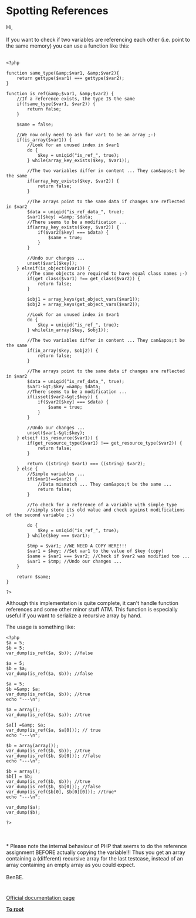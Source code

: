 # Spotting References



Hi,<br><br>If you want to check if two variables are referencing each other (i.e. point to the same memory) you can use a function like this:<br><br>

```
<?php

function same_type(&amp;$var1, &amp;$var2){
    return gettype($var1) === gettype($var2);
}

function is_ref(&amp;$var1, &amp;$var2) {
    //If a reference exists, the type IS the same
    if(!same_type($var1, $var2)) {
        return false;
    }

    $same = false;

    //We now only need to ask for var1 to be an array ;-)
    if(is_array($var1)) {
        //Look for an unused index in $var1
        do {
            $key = uniqid("is_ref_", true);
        } while(array_key_exists($key, $var1));

        //The two variables differ in content ... They can&apos;t be the same
        if(array_key_exists($key, $var2)) {
            return false;
        }

        //The arrays point to the same data if changes are reflected in $var2
        $data = uniqid("is_ref_data_", true);
        $var1[$key] =&amp; $data;
        //There seems to be a modification ...
        if(array_key_exists($key, $var2)) {
            if($var2[$key] === $data) {
                $same = true;
            }
        }

        //Undo our changes ...
        unset($var1[$key]);
    } elseif(is_object($var1)) {
        //The same objects are required to have equal class names ;-)
        if(get_class($var1) !== get_class($var2)) {
            return false;
        }

        $obj1 = array_keys(get_object_vars($var1));
        $obj2 = array_keys(get_object_vars($var2));

        //Look for an unused index in $var1
        do {
            $key = uniqid("is_ref_", true);
        } while(in_array($key, $obj1));

        //The two variables differ in content ... They can&apos;t be the same
        if(in_array($key, $obj2)) {
            return false;
        }

        //The arrays point to the same data if changes are reflected in $var2
        $data = uniqid("is_ref_data_", true);
        $var1-&gt;$key =&amp; $data;
        //There seems to be a modification ...
        if(isset($var2-&gt;$key)) {
            if($var2[$key] === $data) {
                $same = true;
            }
        }

        //Undo our changes ...
        unset($var1-&gt;$key);
    } elseif (is_resource($var1)) {
        if(get_resource_type($var1) !== get_resource_type($var2)) {
            return false;
        }

        return ((string) $var1) === ((string) $var2);
    } else {
        //Simple variables ...
        if($var1!==$var2) {
            //Data mismatch ... They can&apos;t be the same ...
            return false;
        }

        //To check for a reference of a variable with simple type
        //simply store its old value and check against modifications of the second variable ;-)

        do {
            $key = uniqid("is_ref_", true);
        } while($key === $var1);

        $tmp = $var1; //WE NEED A COPY HERE!!!
        $var1 = $key; //Set var1 to the value of $key (copy)
        $same = $var1 === $var2; //Check if $var2 was modified too ...
        $var1 = $tmp; //Undo our changes ...
    }

    return $same;
}

?>
```


Although this implementation is quite complete, it can&apos;t handle function references and some other minor stuff ATM.
This function is especially useful if you want to serialize a recursive array by hand.

The usage is something like:


```
<?php
$a = 5;
$b = 5;
var_dump(is_ref($a, $b)); //false

$a = 5;
$b = $a;
var_dump(is_ref($a, $b)); //false

$a = 5;
$b =&amp; $a;
var_dump(is_ref($a, $b)); //true
echo "---\n";

$a = array();
var_dump(is_ref($a, $a)); //true

$a[] =&amp; $a;
var_dump(is_ref($a, $a[0])); // true
echo "---\n";

$b = array(array());
var_dump(is_ref($b, $b)); //true
var_dump(is_ref($b, $b[0])); //false
echo "---\n";

$b = array();
$b[] = $b;
var_dump(is_ref($b, $b)); //true
var_dump(is_ref($b, $b[0])); //false
var_dump(is_ref($b[0], $b[0][0])); //true*
echo "---\n";

var_dump($a);
var_dump($b);

?>
```
<br><br>* Please note the internal behaviour of PHP that seems to do the reference assignment BEFORE actually copying the variable!!! Thus you get an array containing a (different) recursive array for the last testcase, instead of an array containing an empty array as you could expect.<br><br>BenBE.  

#

[Official documentation page](https://www.php.net/manual/en/language.references.spot.php)

**[To root](/README.md)**